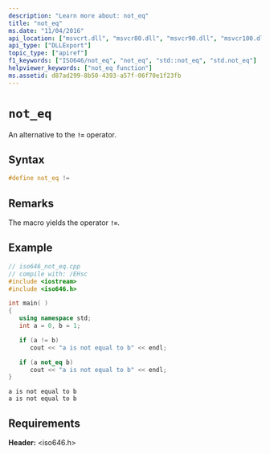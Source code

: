 ```yaml
---
description: "Learn more about: not_eq"
title: "not_eq"
ms.date: "11/04/2016"
api_location: ["msvcrt.dll", "msvcr80.dll", "msvcr90.dll", "msvcr100.dll", "msvcr100_clr0400.dll", "msvcr110.dll", "msvcr110_clr0400.dll", "msvcr120.dll", "msvcr120_clr0400.dll", "ucrtbase.dll"]
api_type: ["DLLExport"]
topic_type: ["apiref"]
f1_keywords: ["ISO646/not_eq", "not_eq", "std::not_eq", "std.not_eq"]
helpviewer_keywords: ["not_eq function"]
ms.assetid: d87ad299-8b50-4393-a57f-06f70e1f23fb
---
```

# `not_eq`

An alternative to the **`!=`** operator.

## Syntax

```C
#define not_eq !=
```

## Remarks

The macro yields the operator **`!=`**.

## Example

```cpp
// iso646_not_eq.cpp
// compile with: /EHsc
#include <iostream>
#include <iso646.h>

int main( )
{
   using namespace std;
   int a = 0, b = 1;

   if (a != b)
      cout << "a is not equal to b" << endl;

   if (a not_eq b)
      cout << "a is not equal to b" << endl;
}
```

```Output
a is not equal to b
a is not equal to b
```

## Requirements

**Header:** \<iso646.h>

